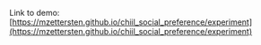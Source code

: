 Link to demo: [https://mzettersten.github.io/chiil_social_preference/experiment](https://mzettersten.github.io/chiil_social_preference/experiment)
